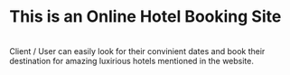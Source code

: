 # This is an Online Hotel Booking Site
<br>
Client / User can easily look for their convinient dates and book their destination for amazing luxirious hotels mentioned in the website.